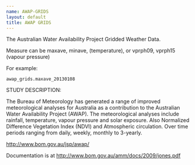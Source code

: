 ```yaml
---
name: AWAP-GRIDS
layout: default
title: AWAP GRIDS
---
```


The Australian Water Availability Project Gridded Weather Data.

Measure can be maxave, minave, (temperature), or vprph09, vprph15 (vapour pressure) 

For example: 

    awap_grids.maxave_20130108 

<p></p>

STUDY DESCRIPTION: 

The Bureau of Meteorology has generated a range of improved meteorological analyses for Australia as a contribution to the Australian Water Availability Project (AWAP). The meteorological analyses include rainfall, temperature, vapour pressure and solar exposure. Also Normalized Difference Vegetation Index (NDVI) and Atmospheric circulation. Over time periods ranging from daily, weekly, monthly to 3-yearly. 

http://www.bom.gov.au/jsp/awap/ 

Documentation is at http://www.bom.gov.au/amm/docs/2009/jones.pdf
